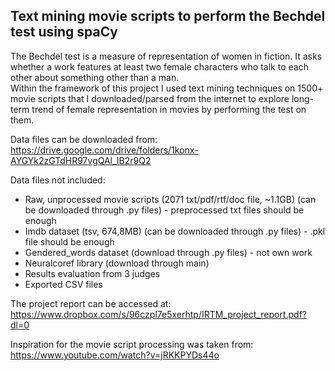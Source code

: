 ## Text mining movie scripts to perform the Bechdel test using spaCy


The Bechdel test is a measure of representation of women in fiction. It asks whether a work features at least two female characters who talk to each other about something other than a man.  
Within the framework of this project I used text mining techniques on 1500+ movie scripts that I downloaded/parsed from the internet to explore long-term trend of female representation in movies by performing the test on them.


Data files can be downloaded from:  
https://drive.google.com/drive/folders/1konx-AYGYk2zGTdHR97vgQAl_IB2r9Q2

Data files not included:
- Raw, unprocessed movie scripts (2071 txt/pdf/rtf/doc file, ~1.1GB) (can be downloaded through .py files) - preprocessed txt files should be enough
- Imdb dataset (tsv, 674,8MB) (can be downloaded through .py files) - .pkl file should be enough
- Gendered_words dataset (download through .py files) - not own work
- Neuralcoref library (download through main)
- Results evaluation from 3 judges
- Exported CSV files

The project report can be accessed at:  
https://www.dropbox.com/s/96czpl7e5xerhtp/IRTM_project_report.pdf?dl=0

Inspiration for the movie script processing was taken from:  
https://www.youtube.com/watch?v=jRKKPYDs44o